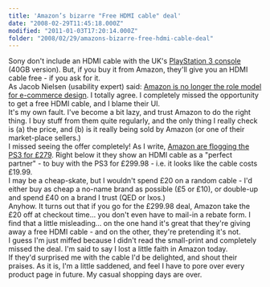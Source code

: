 ```yaml
---
title: 'Amazon’s bizarre "Free HDMI cable" deal'
date: "2008-02-29T11:45:18.000Z"
modified: "2011-01-03T17:20:14.000Z"
folder: "2008/02/29/amazons-bizarre-free-hdmi-cable-deal"
---
```


Sony don't include an HDMI cable with the UK's [PlayStation 3 console](http://ewelike.com/products/145518) (40GB version). But, if you buy it from Amazon, they'll give you an HDMI cable free - if you ask for it.  
As Jacob Nielsen (usability expert) said: [Amazon is no longer the role model for e-commerce design](http://www.useit.com/alertbox/20050725.html). I totally agree. I completely missed the opportunity to get a free HDMI cable, and I blame their UI.  
It's my own fault. I've become a bit lazy, and trust Amazon to do the right thing. I buy stuff from them quite regularly, and the only thing I really check is (a) the price, and (b) is it really being sold by Amazon (or one of their market-place sellers.)  
I missed seeing the offer completely! As I write, [Amazon are flogging the PS3 for £279](http://www.amazon.co.uk/gp/product/B000WNDP5M?ie=UTF8&tag=ewelike0a-21&linkCode=as2&camp=1634&creative=6738&creativeASIN=B000WNDP5M). Right below it they show an HDMI cable as a "perfect partner" - to buy with the PS3 for £299.98 - i.e. it looks like the cable costs £19.99.  
I may be a cheap-skate, but I wouldn't spend £20 on a random cable - I'd either buy as cheap a no-name brand as possible (£5 or £10), or double-up and spend £40 on a brand I trust (QED or Ixos.)  
Anyhow. It turns out that if you go for the £299.98 deal, Amazon take the £20 off at checkout time... you don't even have to mail-in a rebate form. I find that a little misleading... on the one hand it's great that they're giving away a free HDMI cable - and on the other, they're pretending it's not.  
I guess I'm just miffed because I didn't read the small-print and completely missed the deal. I'm said to say I lost a little faith in Amazon today.  
If they'd surprised me with the cable I'd be delighted, and shout their praises. As it is, I'm a little saddened, and feel I have to pore over every product page in future. My casual shopping days are over.
